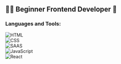 ## 👨‍🎓 Beginner Frontend Developer 🍪


### Languages and Tools:

![HTML](https://img.shields.io/badge/HTML5-black?style=for-the-badge&logo=html5&logoColor=white)<br />
![CSS](https://img.shields.io/badge/CSS-black?style=for-the-badge&logo=css3&logoColor=white)<br />
![SAAS](https://img.shields.io/badge/Sass-black?style=for-the-badge&logo=sass&logoColor=white)<br />
![JavaScript](https://img.shields.io/badge/JavaScript-black?style=for-the-badge&logo=javascript&logoColor=F7DF1E)<br />
![React](https://img.shields.io/badge/React-black?style=for-the-badge&logo=react&logoColor=61DAFB)<br />

